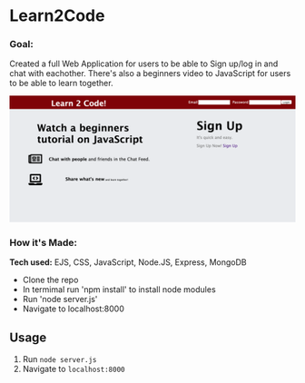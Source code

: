 # Learn2Code


### Goal: 

Created a full Web Application for users to be able to Sign up/log in and chat with eachother. There's also a beginners video to JavaScript for users to be able to learn together.

![alt-text](https://github.com/TimTran-Dev/Learn2Code/blob/master/Learn2Code%20image.png)

### How it's Made:

**Tech used:** EJS, CSS, JavaScript, Node.JS, Express, MongoDB

- Clone the repo
- In termimal run 'npm install' to install node modules
- Run 'node server.js'
- Navigate to localhost:8000


## Usage

1. Run `node server.js`
2. Navigate to `localhost:8000`
